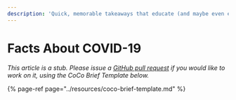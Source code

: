 ```yaml
---
description: 'Quick, memorable takeaways that educate (and maybe even entertain).'
---
```


# Facts About COVID-19

_This article is a stub. Please issue a_ [_GitHub pull request_](https://github.com/mediashower/coco) _if you would like to work on it, using the CoCo Brief Template below._

{% page-ref page="../resources/coco-brief-template.md" %}



